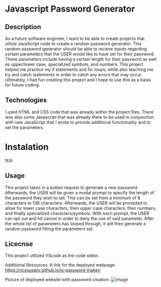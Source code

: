 # Javascript Password Generator

## Description

As a future software engineer, I want to be able to create projects that utilize JavaScript code to create a random password generator.  This random password generator should be able to recieve inputs regarding certain parameters that the USER would like to have set for their password.  These parameters include having a certain length for their password as well as upper/lower case, specialized symbols, and numbers.  This project helped me practice my if statements and for loops, while also teaching me try and catch statements in order to catch any errors that may occur.  Ultimately, I had fun creating this project and I hope to use this as a basis for future coding. 

## Technologies

I used HTML and CSS code that was already within the project files.  There was also some Javascript that was already there to be used in conjunction with new JavaScript that I wrote to provide additional functionality and to set the parameters. 

# Instalation

N/A

## Usage
This project takes in a button request to generate a new password.  Afterwards, the USER will be given a modal prompt to specify the length of the password they wish to set.  This can be set from a minimum of 8 characters to 138 characters.  Afterwards, the USER will be prompted to allow for lower case characters, then upper case characters, then numbers, and finally specialized characters/symbols.  With each prompt, the USER can opt out and hit cancel in order to deny the use of said parameter.  After the whole list of parameters has looped through, it will then generate a random password fitting the parameters set. 

## Licecnse

This project utilized VScode as the code editor.  

Additional Resources: 
A link for the deployed webpage: 
https://ricesupply.github.io/js-password-maker/

Picture of deployed website with password creation:
![image](https://github.com/RiceSupply/js-password-maker/assets/140272444/48c0b78a-467a-40ee-81e1-0a1f67841314)

